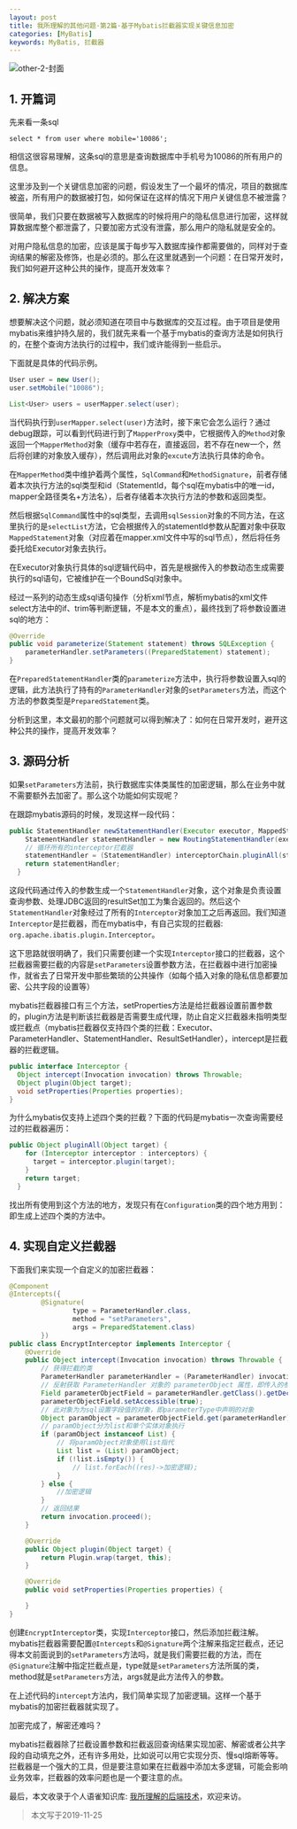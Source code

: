 ```yaml
---
layout: post
title: 我所理解的其他问题·第2篇·基于Mybatis拦截器实现关键信息加密
categories: [MyBatis]
keywords: MyBatis, 拦截器
---
```




![other-2-封面](https://cdn.jsdelivr.net/gh/Planeswalker23/image-storage@master/others/other-2-封面.jpg)



## 1. 开篇词

先来看一条sql
```mysql
select * from user where mobile='10086';
```
相信这很容易理解，这条sql的意思是查询数据库中手机号为10086的所有用户的信息。

这里涉及到一个关键信息加密的问题，假设发生了一个最坏的情况，项目的数据库被盗，所有用户的数据被打包，如何保证在这样的情况下用户关键信息不被泄露？

很简单，我们只要在数据被写入数据库的时候将用户的隐私信息进行加密，这样就算数据库整个都泄露了，只要加密方式没有泄露，那么用户的隐私就是安全的。

对用户隐私信息的加密，应该是属于每步写入数据库操作都需要做的，同样对于查询结果的解密及修饰，也是必须的。那么在这里就遇到一个问题：在日常开发时，我们如何避开这种公共的操作，提高开发效率？



## 2. 解决方案

想要解决这个问题，就必须知道在项目中与数据库的交互过程。由于项目是使用mybatis来维护持久层的，我们就先来看一个基于mybatis的查询方法是如何执行的，在整个查询方法执行的过程中，我们或许能得到一些启示。

下面就是具体的代码示例。

```java
User user = new User();
user.setMobile("10086");

List<User> users = userMapper.select(user);
```

当代码执行到`userMapper.select(user)`方法时，接下来它会怎么运行？通过debug跟踪，可以看到代码进行到了`MapperProxy`类中，它根据传入的`Method`对象返回一个`MapperMethod`对象（缓存中若存在，直接返回，若不存在new一个，然后将创建的对象放入缓存），然后调用此对象的`excute`方法执行具体的命令。

在`MapperMethod`类中维护着两个属性，`SqlCommand`和`MethodSignature`，前者存储着本次执行方法的sql类型和id（StatementId，每个sql在mybatis中的唯一id，mapper全路径类名+方法名），后者存储着本次执行方法的参数和返回类型。

然后根据`SqlCommand`属性中的sql类型，去调用`sqlSession`对象的不同方法，在这里执行的是`selectList`方法，它会根据传入的statementId参数从配置对象中获取`MappedStatement`对象（对应着在mapper.xml文件中写的sql节点），然后将任务委托给Executor对象去执行。

在Executor对象执行具体的sql逻辑代码中，首先是根据传入的参数动态生成需要执行的sql语句，它被维护在一个BoundSql对象中。

经过一系列的动态生成sql语句操作（分析xml节点，解析mybatis的xml文件select方法中的if、trim等判断逻辑，不是本文的重点），最终找到了将参数设置进sql的地方：

```java
@Override
public void parameterize(Statement statement) throws SQLException {
    parameterHandler.setParameters((PreparedStatement) statement);
}
```

在`PreparedStatementHandler`类的`parameterize`方法中，执行将参数设置入sql的逻辑，此方法执行了持有的`ParameterHandler`对象的`setParameters`方法，而这个方法的参数类型是`PreparedStatement`类。

分析到这里，本文最初的那个问题就可以得到解决了：如何在日常开发时，避开这种公共的操作，提高开发效率？



## 3. 源码分析

如果`setParameters`方法前，执行数据库实体类属性的加密逻辑，那么在业务中就不需要额外去加密了。那么这个功能如何实现呢？

在跟踪mybatis源码的时候，发现这样一段代码：

```java
public StatementHandler newStatementHandler(Executor executor, MappedStatement mappedStatement, Object parameterObject, RowBounds rowBounds, ResultHandler resultHandler, BoundSql boundSql) {
    StatementHandler statementHandler = new RoutingStatementHandler(executor, mappedStatement, parameterObject, rowBounds, resultHandler, boundSql);
	// 循环所有的interceptor拦截器
    statementHandler = (StatementHandler) interceptorChain.pluginAll(statementHandler);
    return statementHandler;
  }
```

这段代码通过传入的参数生成一个`StatementHandler`对象，这个对象是负责设置查询参数、处理JDBC返回的resultSet加工为集合返回的。然后这个`StatementHandler`对象经过了所有的`Interceptor`对象加工之后再返回。我们知道`Interceptor`是拦截器，而在mybatis中，有自己实现的拦截器: `org.apache.ibatis.plugin.Interceptor`。

这下思路就很明确了，我们只需要创建一个实现`Interceptor`接口的拦截器，这个拦截器需要拦截的内容是`setParameters`设置参数方法，在拦截器中进行加密操作，就省去了日常开发中那些繁琐的公共操作（如每个插入对象的隐私信息都要加密、公共字段的设置等）

mybatis拦截器接口有三个方法，setProperties方法是给拦截器设置前置参数的，plugin方法是判断该拦截器是否需要生成代理，防止自定义拦截器未指明类型或拦截点（mybatis拦截器仅支持四个类的拦截：Executor、ParameterHandler、StatementHandler、ResultSetHandler），intercept是拦截器的拦截逻辑。
```java
public interface Interceptor {
  Object intercept(Invocation invocation) throws Throwable;
  Object plugin(Object target);
  void setProperties(Properties properties);
}
```

为什么mybatis仅支持上述四个类的拦截？下面的代码是mybatis一次查询需要经过的拦截器遍历：
```java
public Object pluginAll(Object target) {
    for (Interceptor interceptor : interceptors) {
      target = interceptor.plugin(target);
    }
    return target;
  }
```
找出所有使用到这个方法的地方，发现只有在`Configuration`类的四个地方用到：即生成上述四个类的方法中。



## 4. 实现自定义拦截器

下面我们来实现一个自定义的加密拦截器：
```java
@Component
@Intercepts({
        @Signature(
                type = ParameterHandler.class,
                method = "setParameters",
                args = PreparedStatement.class)
        })
public class EncryptInterceptor implements Interceptor {
	@Override
    public Object intercept(Invocation invocation) throws Throwable {
        // 获得拦截的类
        ParameterHandler parameterHandler = (ParameterHandler) invocation.getTarget();
        // 反射获取 ParameterHandler 对象的 parameterObject 属性，即传入的参数，同时设置访问权限
        Field parameterObjectField = parameterHandler.getClass().getDeclaredField("parameterObject");
        parameterObjectField.setAccessible(true);
        // 此对象为为sql设置字段值的对象，即parameterType中声明的对象
        Object paramObject = parameterObjectField.get(parameterHandler);
        // paramObject分为list和单个实体对象执行
        if (paramObject instanceof List) {
            // 将paramObject对象使用list指代
            List list = (List) paramObject;
            if (!list.isEmpty()) {
                // list.forEach((res)->加密逻辑);
            }
        } else {
            //加密逻辑
        }
		// 返回结果
        return invocation.proceed();
    }

    @Override
    public Object plugin(Object target) {
        return Plugin.wrap(target, this);
    }

    @Override
    public void setProperties(Properties properties) {

    }
}
```

创建`EncryptInterceptor`类，实现`Interceptor`接口，然后添加拦截注解。mybatis拦截器需要配置`@Intercepts`和`@Signature`两个注解来指定拦截点，还记得本文前面说到的`setParameters`方法吗，就是我们需要拦截的方法，而在`@Signature`注解中指定拦截点是，type就是`setParameters`方法所属的类，method就是`setParameters`方法，args就是此方法传入的参数。

在上述代码的`intercept`方法内，我们简单实现了加密逻辑。这样一个基于mybatis的加密拦截器就实现了。

加密完成了，解密还难吗？

mybatis拦截器除了拦截设置参数和拦截返回查询结果实现加密、解密或者公共字段的自动填充之外，还有许多用处，比如说可以用它实现分页、慢sql熔断等等。拦截器是一个强大的工具，但是要注意如果在拦截器中添加太多逻辑，可能会影响业务效率，拦截器的效率问题也是一个要注意的点。

最后，本文收录于个人语雀知识库: [我所理解的后端技术](https://www.yuque.com/planeswalker/bankend)，欢迎来访。

> 本文写于2019-11-25